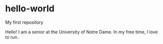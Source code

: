 # hello-world
My first repository

Hello! I am a senior at the University of Notre Dame. In my free time, I love to run.
